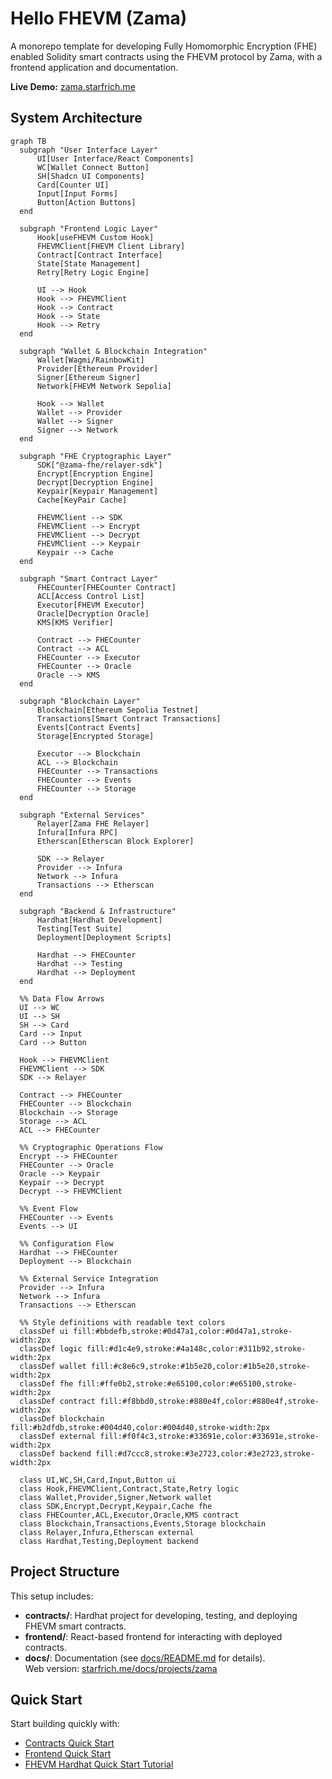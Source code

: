 # Hello FHEVM (Zama)

A monorepo template for developing Fully Homomorphic Encryption (FHE) enabled Solidity smart contracts using the FHEVM protocol by Zama, with a frontend application and documentation.

**Live Demo:** [zama.starfrich.me](https://zama.starfrich.me)

## System Architecture

```mermaid
graph TB
  subgraph "User Interface Layer"
      UI[User Interface/React Components]
      WC[Wallet Connect Button]
      SH[Shadcn UI Components]
      Card[Counter UI]
      Input[Input Forms]
      Button[Action Buttons]
  end

  subgraph "Frontend Logic Layer"
      Hook[useFHEVM Custom Hook]
      FHEVMClient[FHEVM Client Library]
      Contract[Contract Interface]
      State[State Management]
      Retry[Retry Logic Engine]

      UI --> Hook
      Hook --> FHEVMClient
      Hook --> Contract
      Hook --> State
      Hook --> Retry
  end

  subgraph "Wallet & Blockchain Integration"
      Wallet[Wagmi/RainbowKit]
      Provider[Ethereum Provider]
      Signer[Ethereum Signer]
      Network[FHEVM Network Sepolia]

      Hook --> Wallet
      Wallet --> Provider
      Wallet --> Signer
      Signer --> Network
  end

  subgraph "FHE Cryptographic Layer"
      SDK["@zama-fhe/relayer-sdk"]
      Encrypt[Encryption Engine]
      Decrypt[Decryption Engine]
      Keypair[Keypair Management]
      Cache[KeyPair Cache]
  
      FHEVMClient --> SDK
      FHEVMClient --> Encrypt
      FHEVMClient --> Decrypt
      FHEVMClient --> Keypair
      Keypair --> Cache
  end

  subgraph "Smart Contract Layer"
      FHECounter[FHECounter Contract]
      ACL[Access Control List]
      Executor[FHEVM Executor]
      Oracle[Decryption Oracle]
      KMS[KMS Verifier]

      Contract --> FHECounter
      Contract --> ACL
      FHECounter --> Executor
      FHECounter --> Oracle
      Oracle --> KMS
  end

  subgraph "Blockchain Layer"
      Blockchain[Ethereum Sepolia Testnet]
      Transactions[Smart Contract Transactions]
      Events[Contract Events]
      Storage[Encrypted Storage]

      Executor --> Blockchain
      ACL --> Blockchain
      FHECounter --> Transactions
      FHECounter --> Events
      FHECounter --> Storage
  end

  subgraph "External Services"
      Relayer[Zama FHE Relayer]
      Infura[Infura RPC]
      Etherscan[Etherscan Block Explorer]

      SDK --> Relayer
      Provider --> Infura
      Network --> Infura
      Transactions --> Etherscan
  end

  subgraph "Backend & Infrastructure"
      Hardhat[Hardhat Development]
      Testing[Test Suite]
      Deployment[Deployment Scripts]

      Hardhat --> FHECounter
      Hardhat --> Testing
      Hardhat --> Deployment
  end

  %% Data Flow Arrows
  UI --> WC
  UI --> SH
  SH --> Card
  Card --> Input
  Card --> Button

  Hook --> FHEVMClient
  FHEVMClient --> SDK
  SDK --> Relayer

  Contract --> FHECounter
  FHECounter --> Blockchain
  Blockchain --> Storage
  Storage --> ACL
  ACL --> FHECounter

  %% Cryptographic Operations Flow
  Encrypt --> FHECounter
  FHECounter --> Oracle
  Oracle --> Keypair
  Keypair --> Decrypt
  Decrypt --> FHEVMClient

  %% Event Flow
  FHECounter --> Events
  Events --> UI

  %% Configuration Flow
  Hardhat --> FHECounter
  Deployment --> Blockchain

  %% External Service Integration
  Provider --> Infura
  Network --> Infura
  Transactions --> Etherscan

  %% Style definitions with readable text colors
  classDef ui fill:#bbdefb,stroke:#0d47a1,color:#0d47a1,stroke-width:2px
  classDef logic fill:#d1c4e9,stroke:#4a148c,color:#311b92,stroke-width:2px
  classDef wallet fill:#c8e6c9,stroke:#1b5e20,color:#1b5e20,stroke-width:2px
  classDef fhe fill:#ffe0b2,stroke:#e65100,color:#e65100,stroke-width:2px
  classDef contract fill:#f8bbd0,stroke:#880e4f,color:#880e4f,stroke-width:2px
  classDef blockchain fill:#b2dfdb,stroke:#004d40,color:#004d40,stroke-width:2px
  classDef external fill:#f0f4c3,stroke:#33691e,color:#33691e,stroke-width:2px
  classDef backend fill:#d7ccc8,stroke:#3e2723,color:#3e2723,stroke-width:2px

  class UI,WC,SH,Card,Input,Button ui
  class Hook,FHEVMClient,Contract,State,Retry logic
  class Wallet,Provider,Signer,Network wallet
  class SDK,Encrypt,Decrypt,Keypair,Cache fhe
  class FHECounter,ACL,Executor,Oracle,KMS contract
  class Blockchain,Transactions,Events,Storage blockchain
  class Relayer,Infura,Etherscan external
  class Hardhat,Testing,Deployment backend
```

## Project Structure

This setup includes:
- **contracts/**: Hardhat project for developing, testing, and deploying FHEVM smart contracts.
- **frontend/**: React-based frontend for interacting with deployed contracts.
- **docs/**: Documentation (see [docs/README.md](docs/README.md) for details).  
  Web version: [starfrich.me/docs/projects/zama](https://starfrich.me/docs/projects/zama)

## Quick Start

Start building quickly with:
- [Contracts Quick Start](contracts/README.md)
- [Frontend Quick Start](frontend/README.md)
- [FHEVM Hardhat Quick Start Tutorial](https://docs.zama.ai/protocol/solidity-guides/getting-started/quick-start-tutorial)